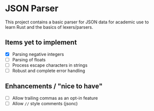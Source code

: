 # JSON Parser

This project contains a basic parser for JSON data for academic use to learn Rust and the basics of lexers/parsers.

## Items yet to implement

- [x] Parsing negative integers
- [ ] Parsing of floats
- [ ] Process escape characters in strings
- [ ] Robust and complete error handling

## Enhancements / "nice to have"

- [ ] Allow trailing commas as an opt-in feature
- [ ] Allow `//` style comments (jsonc)
